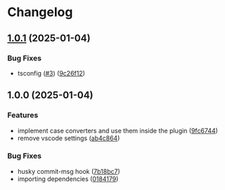 # Changelog

## [1.0.1](https://github.com/muhammedkamel/mongoose-collection-naming-plugin/compare/v1.0.0...v1.0.1) (2025-01-04)


### Bug Fixes

* tsconfig ([#3](https://github.com/muhammedkamel/mongoose-collection-naming-plugin/issues/3)) ([9c26f12](https://github.com/muhammedkamel/mongoose-collection-naming-plugin/commit/9c26f121356cd352eed79fce418dd9fabea977e6))

## 1.0.0 (2025-01-04)


### Features

* implement case converters and use them inside the plugin ([9fc6744](https://github.com/muhammedkamel/mongoose-collection-naming-plugin/commit/9fc67445e83d63a23c0a23b1716cf47947949d8d))
* remove vscode settings ([ab4c864](https://github.com/muhammedkamel/mongoose-collection-naming-plugin/commit/ab4c864f2817a5be8d507b17d0dcfec81c795e54))


### Bug Fixes

* husky commit-msg hook ([7b18bc7](https://github.com/muhammedkamel/mongoose-collection-naming-plugin/commit/7b18bc72cb02bc0ed91457b606a2c5c43356854a))
* importing dependencies ([0184179](https://github.com/muhammedkamel/mongoose-collection-naming-plugin/commit/01841795b124ddf5db3c37fab0180ce0876851a0))
